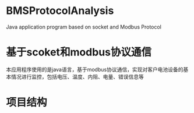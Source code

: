 # BMSProtocolAnalysis
Java application program based on socket and Modbus Protocol
# 基于scoket和modbus协议通信
本应用程序使用的是java语言，基于modbus协议通信，实现对客户电池设备的基本情况进行监控，包括电压、温度、内阻、电量、错误信息等
# 项目结构

